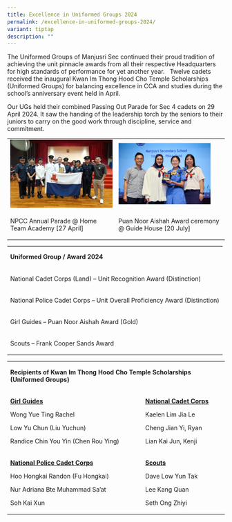 ```yaml
---
title: Excellence in Uniformed Groups 2024
permalink: /excellence-in-uniformed-groups-2024/
variant: tiptap
description: ""
---
```

<p>The Uniformed Groups of Manjusri Sec continued their proud tradition of
achieving the unit pinnacle awards from all their respective Headquarters
for high standards of performance for yet another year.&nbsp;&nbsp; Twelve
cadets received the inaugural Kwan Im Thong Hood Cho Temple Scholarships
(Uniformed Groups) for balancing excellence in CCA and studies during the
school’s anniversary event held in April.</p>
<p>Our UGs held their combined Passing Out Parade for Sec 4 cadets on 29
April 2024. It saw the handing of the leadership torch by the seniors to
their juniors to carry on the good work through discipline, service and
commitment.</p>
<table style="minWidth: 50px">
<colgroup>
<col>
<col>
</colgroup>
<tbody>
<tr>
<td rowspan="1" colspan="1">
<div class="isomer-image-wrapper">
<img style="width: 100%" height="auto" width="100%" alt="" src="/images/Spotlight/2024 Excel in Uniform Grp/excel_grp_1.jpg">
</div>
</td>
<td rowspan="1" colspan="1">
<div class="isomer-image-wrapper">
<img style="width: 89%;" height="auto" width="100%" alt="" src="/images/Spotlight/2024 Excel in Uniform Grp/excel_grp_2.jpg">
</div>
</td>
</tr>
<tr>
<td rowspan="1" colspan="1">
<p>NPCC Annual Parade @ Home Team Academy [27 April]</p>
</td>
<td rowspan="1" colspan="1">
<p>Puan Noor Aishah Award ceremony @ Guide House [20 July]</p>
</td>
</tr>
</tbody>
</table>
<table style="minWidth: 25px">
<colgroup>
<col>
</colgroup>
<tbody>
<tr>
<td rowspan="1" colspan="1">
<p></p>
<p><strong>Uniformed Group / Award 2024</strong>
</p>
</td>
</tr>
<tr>
<td rowspan="1" colspan="1">
<p>National Cadet Corps (Land) – Unit Recognition Award (Distinction)</p>
</td>
</tr>
<tr>
<td rowspan="1" colspan="1">
<p>National Police Cadet Corps – Unit Overall Proficiency Award (Distinction)</p>
</td>
</tr>
<tr>
<td rowspan="1" colspan="1">
<p>Girl Guides – Puan Noor Aishah Award (Gold)</p>
</td>
</tr>
<tr>
<td rowspan="1" colspan="1">
<p>Scouts – Frank Cooper Sands Award</p>
</td>
</tr>
</tbody>
</table>
<table style="minWidth: 50px">
<colgroup>
<col>
<col>
</colgroup>
<tbody>
<tr>
<td rowspan="1" colspan="2">
<p></p>
<p><strong>Recipients of Kwan Im Thong Hood Cho Temple Scholarships (Uniformed Groups)</strong>
</p>
</td>
</tr>
<tr>
<td rowspan="1" colspan="1">
<p><strong><u>Girl Guides</u></strong>
</p>
<p>Wong Yue Ting Rachel</p>
<p>Low Yu Chun (Liu Yuchun)</p>
<p>Randice Chin You Yin (Chen Rou Ying)</p>
</td>
<td rowspan="1" colspan="1">
<p><strong><u>National Cadet Corps</u></strong>
</p>
<p>Kaelen Lim Jia Le</p>
<p>Cheng Jian Yi, Ryan</p>
<p>Lian Kai Jun, Kenji</p>
</td>
</tr>
<tr>
<td rowspan="1" colspan="1">
<p><strong><u>National Police Cadet Corps</u></strong>
</p>
<p>Hoo Hongkai Randon (Fu Hongkai)</p>
<p>Nur Adriana Bte Muhammad Sa’at</p>
<p>Soh Kai Xun</p>
</td>
<td rowspan="1" colspan="1">
<p><strong><u>Scouts</u></strong>
</p>
<p>Dave Low Yun Tak</p>
<p>Lee Kang Quan</p>
<p>Seth Ong Zhiyi</p>
</td>
</tr>
</tbody>
</table>
<p>&nbsp;</p>
<p></p>